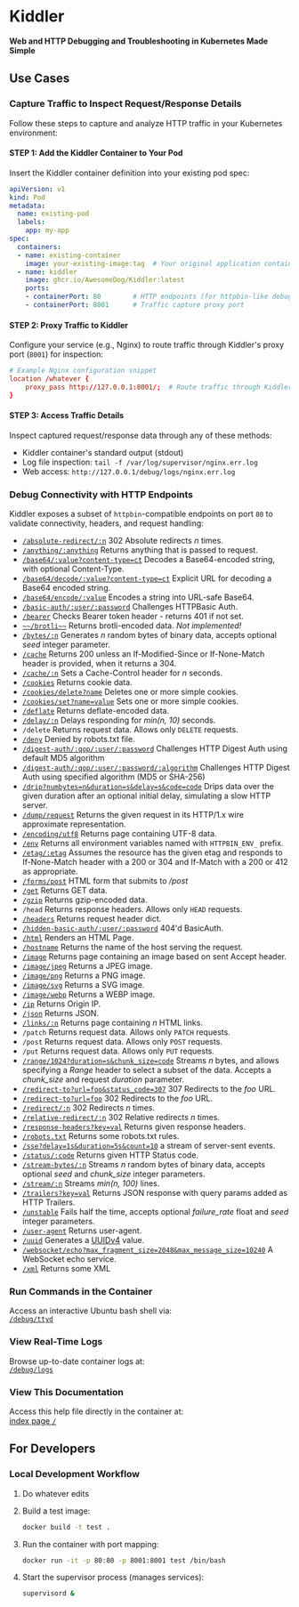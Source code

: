 # Kiddler

**Web and HTTP Debugging and Troubleshooting in Kubernetes Made Simple**

## Use Cases

### Capture Traffic to Inspect Request/Response Details

Follow these steps to capture and analyze HTTP traffic in your Kubernetes environment:

#### STEP 1: Add the Kiddler Container to Your Pod
Insert the Kiddler container definition into your existing pod spec:

```yaml
apiVersion: v1
kind: Pod
metadata:
  name: existing-pod
  labels:
    app: my-app
spec:
  containers:
  - name: existing-container
    image: your-existing-image:tag  # Your original application container
  - name: kiddler
    image: ghcr.io/AwesomeDog/Kiddler:latest
    ports:
    - containerPort: 80        # HTTP endpoints (for httpbin-like debugging)
    - containerPort: 8001      # Traffic capture proxy port
```

#### STEP 2: Proxy Traffic to Kiddler
Configure your service (e.g., Nginx) to route traffic through Kiddler's proxy port (`8001`) for inspection:

```conf
# Example Nginx configuration snippet
location /whatever {
    proxy_pass http://127.0.0.1:8001/;  # Route traffic through Kiddler
}
```

#### STEP 3: Access Traffic Details
Inspect captured request/response data through any of these methods:

- Kiddler container's standard output (stdout)
- Log file inspection: `tail -f /var/log/supervisor/nginx.err.log`
- Web access: `http://127.0.0.1/debug/logs/nginx.err.log`

### Debug Connectivity with HTTP Endpoints
Kiddler exposes a subset of `httpbin`-compatible endpoints on port `80` to validate connectivity, headers, and request handling:

- [`/absolute-redirect/:n`](/absolute-redirect/6) 302 Absolute redirects *n* times.
- [`/anything/:anything`](/anything) Returns anything that is passed to request.
- [`/base64/:value?content-type=ct`](/base64/eyJzZXJ2ZXIiOiAiZ28taHR0cGJpbiJ9Cg==?content-type=application/json) Decodes a Base64-encoded string, with optional Content-Type.
- [`/base64/decode/:value?content-type=ct`](/base64/decode/aHR0cGJpbmdvLm9yZw==) Explicit URL for decoding a Base64 encoded string.
- [`/base64/encode/:value`](/base64/encode/httpbingo.org) Encodes a string into URL-safe Base64.
- [`/basic-auth/:user/:password`](/basic-auth/user/password) Challenges HTTPBasic Auth.
- [`/bearer`](/bearer) Checks Bearer token header - returns 401 if not set.
- [`~~/brotli~~`](/brotli) Returns brotli-encoded data. *Not implemented!*
- [`/bytes/:n`](/bytes/1024) Generates *n* random bytes of binary data, accepts optional *seed* integer parameter.
- [`/cache`](/cache) Returns 200 unless an If-Modified-Since or If-None-Match header is provided, when it returns a 304.
- [`/cache/:n`](/cache/60) Sets a Cache-Control header for *n* seconds.
- [`/cookies`](/cookies) Returns cookie data.
- [`/cookies/delete?name`](/cookies/delete?k1=&k2=) Deletes one or more simple cookies.
- [`/cookies/set?name=value`](/cookies/set?k1=v1&k2=v2) Sets one or more simple cookies.
- [`/deflate`](/deflate) Returns deflate-encoded data.
- [`/delay/:n`](/delay/3) Delays responding for *min(n, 10)* seconds.
- `/delete` Returns request data. Allows only `DELETE` requests.
- [`/deny`](/deny) Denied by robots.txt file.
- [`/digest-auth/:qop/:user/:password`](/digest-auth/auth/user/password) Challenges HTTP Digest Auth using default MD5 algorithm
- [`/digest-auth/:qop/:user/:password/:algorithm`](/digest-auth/auth/user/password/SHA-256) Challenges HTTP Digest Auth using specified algorithm (MD5 or SHA-256)
- [`/drip?numbytes=n&duration=s&delay=s&code=code`](/drip?code=200&numbytes=5&duration=5) Drips data over the given duration after an optional initial delay, simulating a slow HTTP server.
- [`/dump/request`](/dump/request) Returns the given request in its HTTP/1.x wire approximate representation.
- [`/encoding/utf8`](/encoding/utf8) Returns page containing UTF-8 data.
- [`/env`](/env) Returns all environment variables named with `HTTPBIN_ENV_` prefix.
- [`/etag/:etag`](/etag/etag) Assumes the resource has the given etag and responds to If-None-Match header with a 200 or 304 and If-Match with a 200 or 412 as appropriate.
- [`/forms/post`](/forms/post) HTML form that submits to */post*
- [`/get`](/get) Returns GET data.
- [`/gzip`](/gzip) Returns gzip-encoded data.
- `/head` Returns response headers. Allows only `HEAD` requests.
- [`/headers`](/headers) Returns request header dict.
- [`/hidden-basic-auth/:user/:password`](/hidden-basic-auth/user/password) 404'd BasicAuth.
- [`/html`](/html) Renders an HTML Page.
- [`/hostname`](/hostname) Returns the name of the host serving the request.
- [`/image`](/image) Returns page containing an image based on sent Accept header.
- [`/image/jpeg`](/image/jpeg) Returns a JPEG image.
- [`/image/png`](/image/png) Returns a PNG image.
- [`/image/svg`](/image/svg) Returns a SVG image.
- [`/image/webp`](/image/webp) Returns a WEBP image.
- [`/ip`](/ip) Returns Origin IP.
- [`/json`](/json) Returns JSON.
- [`/links/:n`](/links/10) Returns page containing *n* HTML links.
- `/patch` Returns request data. Allows only `PATCH` requests.
- `/post` Returns request data. Allows only `POST` requests.
- `/put` Returns request data. Allows only `PUT` requests.
- [`/range/1024?duration=s&chunk_size=code`](/range/:n) Streams *n* bytes, and allows specifying a *Range* header to select a subset of the data. Accepts a *chunk_size* and request *duration* parameter.
- [`/redirect-to?url=foo&status_code=307`](/redirect-to?status_code=307&url=http%3A%2F%2Fexample.com%2F) 307 Redirects to the *foo* URL.
- [`/redirect-to?url=foo`](/redirect-to?url=http%3A%2F%2Fexample.com%2F) 302 Redirects to the *foo* URL.
- [`/redirect/:n`](/redirect/6) 302 Redirects *n* times.
- [`/relative-redirect/:n`](/relative-redirect/6) 302 Relative redirects *n* times.
- [`/response-headers?key=val`](/response-headers?Server=httpbin&Content-Type=text%2Fplain%3B+charset%3DUTF-8) Returns given response headers.
- [`/robots.txt`](/robots.txt) Returns some robots.txt rules.
- [`/sse?delay=1s&duration=5s&count=10`](/sse?delay=1s&duration=5s&count=10) a stream of server-sent events.
- [`/status/:code`](/status/418) Returns given HTTP Status code.
- [`/stream-bytes/:n`](/stream-bytes/1024) Streams *n* random bytes of binary data, accepts optional *seed* and *chunk_size* integer parameters.
- [`/stream/:n`](/stream/20) Streams *min(n, 100)* lines.
- [`/trailers?key=val`](/trailers?trailer1=value1&trailer2=value2) Returns JSON response with query params added as HTTP Trailers.
- [`/unstable`](/unstable) Fails half the time, accepts optional *failure_rate* float and *seed* integer parameters.
- [`/user-agent`](/user-agent) Returns user-agent.
- [`/uuid`](/uuid) Generates a [UUIDv4](https://en.wikipedia.org/wiki/Universally_unique_identifier) value.
- [`/websocket/echo?max_fragment_size=2048&max_message_size=10240`](/websocket/echo?max_fragment_size=2048&max_message_size=10240) A WebSocket echo service.
- [`/xml`](/xml) Returns some XML

### Run Commands in the Container
Access an interactive Ubuntu bash shell via:  
[`/debug/ttyd`](/debug/ttyd)  

### View Real-Time Logs
Browse up-to-date container logs at:  
[`/debug/logs`](/debug/logs)  

### View This Documentation
Access this help file directly in the container at:  
[index page `/`](/)  


## For Developers

### Local Development Workflow

1. Do whatever edits

2. Build a test image:
   ```bash
   docker build -t test .
   ```

3. Run the container with port mapping:
   ```bash
   docker run -it -p 80:80 -p 8001:8001 test /bin/bash
   ```

4. Start the supervisor process (manages services):
   ```bash
   supervisord &
   ```
